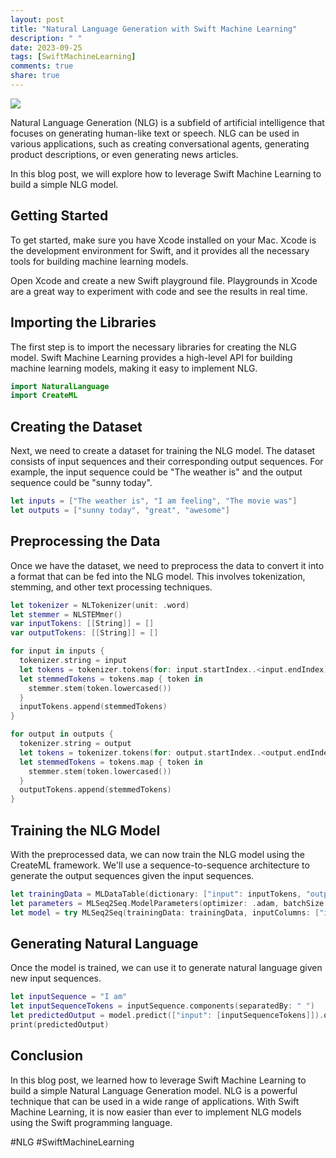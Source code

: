 ```yaml
---
layout: post
title: "Natural Language Generation with Swift Machine Learning"
description: " "
date: 2023-09-25
tags: [SwiftMachineLearning]
comments: true
share: true
---
```


![](https://www.examplewebsite.com/images/nlg.jpg)

Natural Language Generation (NLG) is a subfield of artificial intelligence that focuses on generating human-like text or speech. NLG can be used in various applications, such as creating conversational agents, generating product descriptions, or even generating news articles.

In this blog post, we will explore how to leverage Swift Machine Learning to build a simple NLG model.

## Getting Started

To get started, make sure you have Xcode installed on your Mac. Xcode is the development environment for Swift, and it provides all the necessary tools for building machine learning models.

Open Xcode and create a new Swift playground file. Playgrounds in Xcode are a great way to experiment with code and see the results in real time.

## Importing the Libraries

The first step is to import the necessary libraries for creating the NLG model. Swift Machine Learning provides a high-level API for building machine learning models, making it easy to implement NLG.

```swift
import NaturalLanguage
import CreateML
```

## Creating the Dataset

Next, we need to create a dataset for training the NLG model. The dataset consists of input sequences and their corresponding output sequences. For example, the input sequence could be "The weather is" and the output sequence could be "sunny today".

```swift
let inputs = ["The weather is", "I am feeling", "The movie was"]
let outputs = ["sunny today", "great", "awesome"]
```

## Preprocessing the Data

Once we have the dataset, we need to preprocess the data to convert it into a format that can be fed into the NLG model. This involves tokenization, stemming, and other text processing techniques.

```swift
let tokenizer = NLTokenizer(unit: .word)
let stemmer = NLSTEMmer()
var inputTokens: [[String]] = []
var outputTokens: [[String]] = []

for input in inputs {
  tokenizer.string = input
  let tokens = tokenizer.tokens(for: input.startIndex..<input.endIndex)
  let stemmedTokens = tokens.map { token in
    stemmer.stem(token.lowercased())
  }
  inputTokens.append(stemmedTokens)
}

for output in outputs {
  tokenizer.string = output
  let tokens = tokenizer.tokens(for: output.startIndex..<output.endIndex)
  let stemmedTokens = tokens.map { token in
    stemmer.stem(token.lowercased())
  }
  outputTokens.append(stemmedTokens)
}
```

## Training the NLG Model

With the preprocessed data, we can now train the NLG model using the CreateML framework. We'll use a sequence-to-sequence architecture to generate the output sequences given the input sequences.

```swift
let trainingData = MLDataTable(dictionary: ["input": inputTokens, "output": outputTokens])
let parameters = MLSeq2Seq.ModelParameters(optimizer: .adam, batchSize: 32, sequenceLength: 10, maximumIterations: 100)
let model = try MLSeq2Seq(trainingData: trainingData, inputColumns: ["input"], outputColumns: ["output"], parameters: parameters)
```

## Generating Natural Language

Once the model is trained, we can use it to generate natural language given new input sequences.

```swift
let inputSequence = "I am"
let inputSequenceTokens = inputSequence.components(separatedBy: " ")
let predictedOutput = model.predict(["input": [inputSequenceTokens]]).output
print(predictedOutput)
```

## Conclusion

In this blog post, we learned how to leverage Swift Machine Learning to build a simple Natural Language Generation model. NLG is a powerful technique that can be used in a wide range of applications. With Swift Machine Learning, it is now easier than ever to implement NLG models using the Swift programming language.

#NLG #SwiftMachineLearning